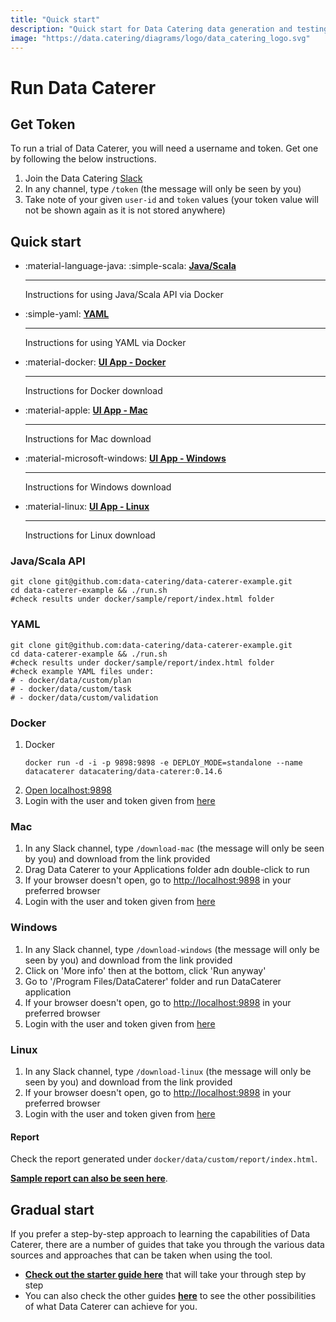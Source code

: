 ```yaml
---
title: "Quick start"
description: "Quick start for Data Catering data generation and testing tool that can automatically discover, generate and validate for files, databases, HTTP APIs and messaging systems."
image: "https://data.catering/diagrams/logo/data_catering_logo.svg"
---
```


# Run Data Caterer

## Get Token

To run a trial of Data Caterer, you will need a username and token. Get one by following the below instructions.

1. Join the Data Catering [Slack](https://join.slack.com/t/data-catering/shared_invite/zt-2664ylbpi-w3n7lWAO~PHeOG9Ujpm~~w)
2. In any channel, type `/token` (the message will only be seen by you)
3. Take note of your given `user-id` and `token` values (your token value will not be shown again as it is not stored anywhere)

## Quick start

<div class="grid cards" markdown>

-   :material-language-java: :simple-scala: __[Java/Scala]__

    ---

    Instructions for using Java/Scala API via Docker

-   :simple-yaml: __[YAML]__

    ---

    Instructions for using YAML via Docker

-   :material-docker: __[UI App - Docker]__

    ---

    Instructions for Docker download

-   :material-apple: __[UI App - Mac]__

    ---

    Instructions for Mac download

-   :material-microsoft-windows: __[UI App - Windows]__

    ---

    Instructions for Windows download

-   :material-linux: __[UI App - Linux]__

    ---

    Instructions for Linux download

</div>

  [Java/Scala]: #javascala-api
  [YAML]: #yaml
  [UI App - Docker]: #docker
  [UI App - Mac]: #mac
  [UI App - Linux]: #linux
  [UI App - Windows]: #windows

### Java/Scala API

```shell
git clone git@github.com:data-catering/data-caterer-example.git
cd data-caterer-example && ./run.sh
#check results under docker/sample/report/index.html folder
```

### YAML

```shell
git clone git@github.com:data-catering/data-caterer-example.git
cd data-caterer-example && ./run.sh
#check results under docker/sample/report/index.html folder
#check example YAML files under:
# - docker/data/custom/plan
# - docker/data/custom/task
# - docker/data/custom/validation
```

### Docker

1. Docker
   ```shell
   docker run -d -i -p 9898:9898 -e DEPLOY_MODE=standalone --name datacaterer datacatering/data-caterer:0.14.6
   ```
2. [Open localhost:9898](http://localhost:9898)
3. Login with the user and token given from [here](#get-token)

### Mac

1. In any Slack channel, type `/download-mac` (the message will only be seen by you) and download from the link provided
2. Drag Data Caterer to your Applications folder adn double-click to run
3. If your browser doesn't open, go to [http://localhost:9898](http://localhost:9898) in your preferred browser
4. Login with the user and token given from [here](#get-token)

### Windows

1. In any Slack channel, type `/download-windows` (the message will only be seen by you) and download from the link provided
2. Click on 'More info' then at the bottom, click 'Run anyway'
3. Go to '/Program Files/DataCaterer' folder and run DataCaterer application
4. If your browser doesn't open, go to [http://localhost:9898](http://localhost:9898) in your preferred browser
5. Login with the user and token given from [here](#get-token)

### Linux

1. In any Slack channel, type `/download-linux` (the message will only be seen by you) and download from the link provided
2. If your browser doesn't open, go to [http://localhost:9898](http://localhost:9898) in your preferred browser
3. Login with the user and token given from [here](#get-token)

#### Report

Check the report generated under `docker/data/custom/report/index.html`.

[**Sample report can also be seen here**](../sample/report/html/index.html).

## Gradual start

If you prefer a step-by-step approach to learning the capabilities of Data Caterer, there are a number of guides that
take you through the various data sources and approaches that can be taken when using the tool.

- [**Check out the starter guide here**](../docs/guide/scenario/first-data-generation.md) that will take your through
step by step
- You can also check the other guides [**here**](../docs/guide/index.md) to see the other possibilities of
what Data Caterer can achieve for you.
